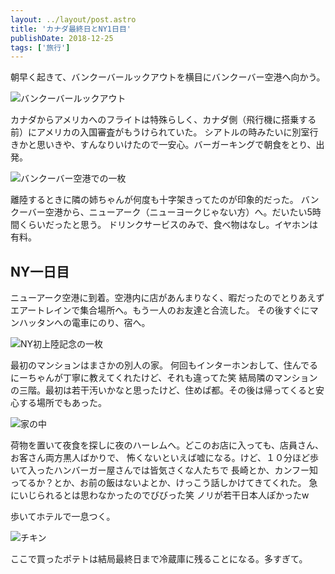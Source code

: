 ```yaml
---
layout: ../layout/post.astro
title: 'カナダ最終日とNY1日目'
publishDate: 2018-12-25
tags: ['旅行']
---
```


朝早く起きて、バンクーバールックアウトを横目にバンクーバー空港へ向かう。

<p class="max-w-full my-11 mx-auto mb-7"><img class="mx-auto align-top" src="/blog/images/8/1.jpg" alt="バンクーバールックアウト"></p>

カナダからアメリカへのフライトは特殊らしく、カナダ側（飛行機に搭乗する前）にアメリカの入国審査がもうけられていた。
シアトルの時みたいに別室行きかと思いきや、すんなりいけたので一安心。バーガーキングで朝食をとり、出発。

<p class="max-w-full my-11 mx-auto mb-7"><img class="mx-auto align-top" src="/blog/images/8/2.jpg" alt="バンクーバー空港での一枚"></p>

離陸するときに隣の姉ちゃんが何度も十字架きってたのが印象的だった。
バンクーバー空港から、ニューアーク（ニューヨークじゃない方）へ。だいたい5時間くらいだったと思う。
ドリンクサービスのみで、食べ物はなし。イヤホンは有料。

## NY一日目

ニューアーク空港に到着。空港内に店があんまりなく、暇だったのでとりあえずエアートレインで集合場所へ。もう一人のお友達と合流した。
その後すぐにマンハッタンへの電車にのり、宿へ。

<p class="max-w-full my-11 mx-auto mb-7"><img class="mx-auto align-top" src="/blog/images/8/3.jpg" alt="NY初上陸記念の一枚"></p>

最初のマンションはまさかの別人の家。
何回もインターホンおして、住んでるにーちゃんが丁寧に教えてくれたけど、それも違ってた笑
結局隣のマンションの三階。最初は若干汚いかなと思ったけど、住めば都。その後は帰ってくると安心する場所でもあった。

<p class="max-w-full my-11 mx-auto mb-7"><img class="mx-auto align-top" src="/blog/images/8/4.jpg" alt="家の中"></p>

荷物を置いて夜食を探しに夜のハーレムへ。どこのお店に入っても、店員さん、お客さん両方黒人ばかりで、
怖くないといえば嘘になる。けど、１０分ほど歩いて入ったハンバーガー屋さんでは皆気さくな人たちで
長崎とか、カンフー知ってるか？とか、お前の飯はないよとか、けっこう話しかけてきてくれた。
急にいじられるとは思わなかったのでびびった笑 ノリが若干日本人ぽかったw

歩いてホテルで一息つく。

<p class="max-w-full my-11 mx-auto mb-7"><img class="mx-auto align-top" src="/blog/images/8/5.jpg" alt="チキン"></p>

ここで買ったポテトは結局最終日まで冷蔵庫に残ることになる。多すぎて。
